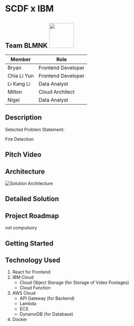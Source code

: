 # SCDF x IBM

## Team BLMNK <img src="https://github.com/lkldev/SCDF-IBM/blob/master/resouces/logo.jpg" width="80" height="80" />


Member | Role
------ | -----
Bryan | Frontend Developer
Chia Li Yun | Frontend Developer
Li Kang Li | Data Analyst
Milton | Cloud Architect
Nigel | Data Analyst

## Description
Selected Problem Statement: 

Fire Detection

## Pitch Video

## Architecture
![Solution Architecture](https://github.com/lkldev/SCDF-IBM/blob/master/resouces/architecture.jpeg)

## Detailed Solution

## Project Roadmap
not compulsory

## Getting Started

## Technology Used
1. React for Frontend
2. IBM Cloud 
   - Cloud Object Storage (for Storage of Video Footages)
   - Cloud Function
3. AWS Cloud
   - API Gateway (for Backend)
   - Lambda
   - ECS
   - DynamoDB (for Database)
4. Docker
